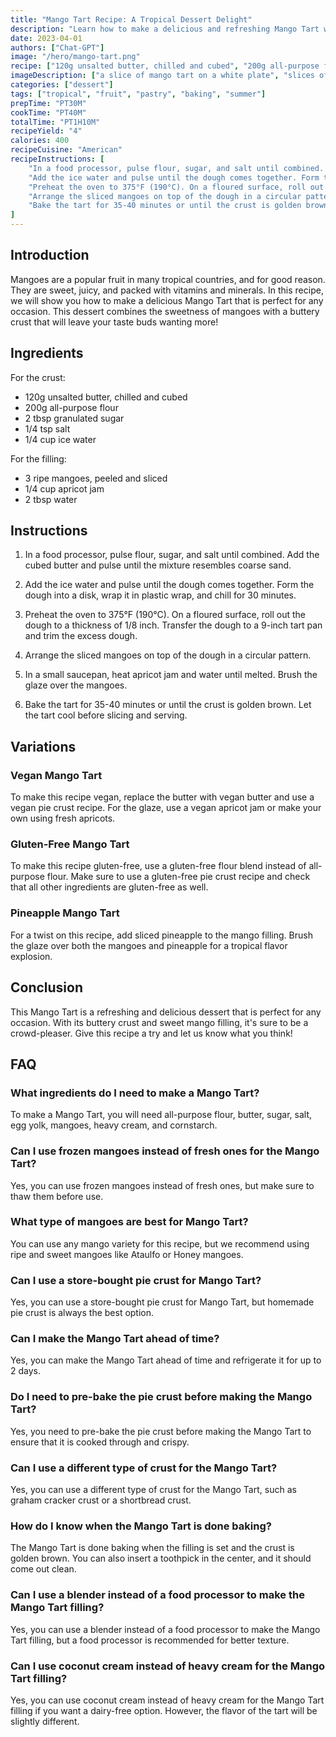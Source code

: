 ```yaml
---
title: "Mango Tart Recipe: A Tropical Dessert Delight"
description: "Learn how to make a delicious and refreshing Mango Tart with this easy-to-follow recipe. Perfect for any occasion, this dessert combines the sweetness of mangoes with a buttery crust that will leave your taste buds wanting more!"
date: 2023-04-01
authors: ["Chat-GPT"]
image: "/hero/mango-tart.png"
recipe: ["120g unsalted butter, chilled and cubed", "200g all-purpose flour", "2 tbsp granulated sugar", "1/4 tsp salt", "1/4 cup ice water", "3 ripe mangoes, peeled and sliced", "1/4 cup apricot jam", "2 tbsp water"]
imageDescription: ["a slice of mango tart on a white plate", "slices of fresh mangoes arranged in a circle on top of the tart", "a flaky crust with a golden brown color filled with sliced mangoes and apricot glaze", "a fork next to a slice of mango tart"]
categories: ["dessert"]
tags: ["tropical", "fruit", "pastry", "baking", "summer"]
prepTime: "PT30M"
cookTime: "PT40M"
totalTime: "PT1H10M"
recipeYield: "4"
calories: 400
recipeCuisine: "American"
recipeInstructions: [
    "In a food processor, pulse flour, sugar, and salt until combined. Add the cubed butter and pulse until the mixture resembles coarse sand.",
    "Add the ice water and pulse until the dough comes together. Form the dough into a disk, wrap it in plastic wrap, and chill for 30 minutes.",
    "Preheat the oven to 375°F (190°C). On a floured surface, roll out the dough to a thickness of 1/8 inch. Transfer the dough to a 9-inch tart pan and trim the excess dough.",
    "Arrange the sliced mangoes on top of the dough in a circular pattern. In a small saucepan, heat apricot jam and water until melted. Brush the glaze over the mangoes.",
    "Bake the tart for 35-40 minutes or until the crust is golden brown. Let the tart cool before slicing and serving."
]
---
```


## Introduction

Mangoes are a popular fruit in many tropical countries, and for good reason. They are sweet, juicy, and packed with vitamins and minerals. In this recipe, we will show you how to make a delicious Mango Tart that is perfect for any occasion. This dessert combines the sweetness of mangoes with a buttery crust that will leave your taste buds wanting more!

## Ingredients

For the crust:

- 120g unsalted butter, chilled and cubed
- 200g all-purpose flour
- 2 tbsp granulated sugar
- 1/4 tsp salt
- 1/4 cup ice water

For the filling:

- 3 ripe mangoes, peeled and sliced
- 1/4 cup apricot jam
- 2 tbsp water

## Instructions

1. In a food processor, pulse flour, sugar, and salt until combined. Add the cubed butter and pulse until the mixture resembles coarse sand.

2. Add the ice water and pulse until the dough comes together. Form the dough into a disk, wrap it in plastic wrap, and chill for 30 minutes.

3. Preheat the oven to 375°F (190°C). On a floured surface, roll out the dough to a thickness of 1/8 inch. Transfer the dough to a 9-inch tart pan and trim the excess dough.

4. Arrange the sliced mangoes on top of the dough in a circular pattern.

5. In a small saucepan, heat apricot jam and water until melted. Brush the glaze over the mangoes.

6. Bake the tart for 35-40 minutes or until the crust is golden brown. Let the tart cool before slicing and serving.

## Variations

### Vegan Mango Tart

To make this recipe vegan, replace the butter with vegan butter and use a vegan pie crust recipe. For the glaze, use a vegan apricot jam or make your own using fresh apricots.

### Gluten-Free Mango Tart

To make this recipe gluten-free, use a gluten-free flour blend instead of all-purpose flour. Make sure to use a gluten-free pie crust recipe and check that all other ingredients are gluten-free as well.

### Pineapple Mango Tart

For a twist on this recipe, add sliced pineapple to the mango filling. Brush the glaze over both the mangoes and pineapple for a tropical flavor explosion.

## Conclusion

This Mango Tart is a refreshing and delicious dessert that is perfect for any occasion. With its buttery crust and sweet mango filling, it's sure to be a crowd-pleaser. Give this recipe a try and let us know what you think!

## FAQ

### What ingredients do I need to make a Mango Tart?

To make a Mango Tart, you will need all-purpose flour, butter, sugar, salt, egg yolk, mangoes, heavy cream, and cornstarch.

### Can I use frozen mangoes instead of fresh ones for the Mango Tart?

Yes, you can use frozen mangoes instead of fresh ones, but make sure to thaw them before use.

### What type of mangoes are best for Mango Tart?

You can use any mango variety for this recipe, but we recommend using ripe and sweet mangoes like Ataulfo or Honey mangoes.

### Can I use a store-bought pie crust for Mango Tart?

Yes, you can use a store-bought pie crust for Mango Tart, but homemade pie crust is always the best option.

### Can I make the Mango Tart ahead of time?

Yes, you can make the Mango Tart ahead of time and refrigerate it for up to 2 days.

### Do I need to pre-bake the pie crust before making the Mango Tart?

Yes, you need to pre-bake the pie crust before making the Mango Tart to ensure that it is cooked through and crispy.

### Can I use a different type of crust for the Mango Tart?

Yes, you can use a different type of crust for the Mango Tart, such as graham cracker crust or a shortbread crust.

### How do I know when the Mango Tart is done baking?

The Mango Tart is done baking when the filling is set and the crust is golden brown. You can also insert a toothpick in the center, and it should come out clean.

### Can I use a blender instead of a food processor to make the Mango Tart filling?

Yes, you can use a blender instead of a food processor to make the Mango Tart filling, but a food processor is recommended for better texture.

### Can I use coconut cream instead of heavy cream for the Mango Tart filling?

Yes, you can use coconut cream instead of heavy cream for the Mango Tart filling if you want a dairy-free option. However, the flavor of the tart will be slightly different.
